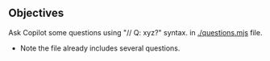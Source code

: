 ## Objectives

Ask Copilot some questions using "// Q: xyz?" syntax. in [./questions.mjs](./questions.mjs) file.
- Note the file already includes several questions.